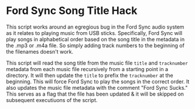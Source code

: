 # Ford Sync Song Title Hack
This script works around an egregious bug in the Ford Sync audio system as it relates to playing music from USB sticks. Specifically, Ford Sync will play songs in alphabetical order based on the song title in the metadata in the .mp3 or .m4a file. So simply adding track numbers to the beginning of the filenames doesn't work.

This script will read the song title from the music file `title` and `tracknumber` metadata from each music file recursively from a starting point in a directory. It will then update the `title` to prefix the `tracknumber` at the beginning. This will force Ford Sync to play the songs in the correct order. It also updates the music file metadata with the comment "Ford Sync Sucks." This serves as a flag that the file has been updated & it will be skipped on subsequent executiuons of the script.

